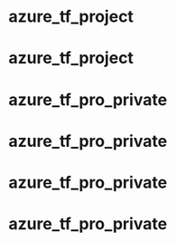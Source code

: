 # azure_tf_project
# azure_tf_project
# azure_tf_pro_private
# azure_tf_pro_private
# azure_tf_pro_private
# azure_tf_pro_private
